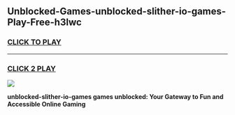 
## Unblocked-Games-unblocked-slither-io-games-Play-Free-h3lwc
<h3>
<a href="https://premium76.site?title=unblocked-slither-io-games&ref=10A">CLICK TO PLAY</a></h3>
<hr>

<h3>
<a href="https://premium76.site?title=unblocked-slither-io-games&ref=10A">CLICK 2 PLAY</a>
  
</h3>

<a href="https://premium76.site?title=unblocked-slither-io-games&ref=10A"><img src="https://clearcache.store/games.png"></a>


**unblocked-slither-io-games games unblocked: Your Gateway to Fun and Accessible Online Gaming**

